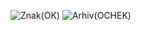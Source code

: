 ![Znak(OK)](https://user-images.githubusercontent.com/106102264/175353491-a3261c42-638d-4180-83b7-dd94e6e9dcc2.PNG)
![Arhiv(OCHEK)](https://user-images.githubusercontent.com/106102264/175353964-fd1c7447-0188-4014-ba56-cbe82b171b56.PNG)

